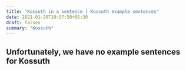 ```yaml
---
title: "Kossuth in a sentence | Kossuth example sentences"
date: 2021-01-20T19:57:50+05:30
draft: falses
summary: "Kossuth"
---
```

## Unfortunately, we have no example sentences for Kossuth                 
